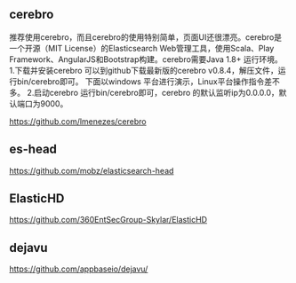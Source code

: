 ## cerebro
推荐使用cerebro，而且cerebro的使用特别简单，页面UI还很漂亮。cerebro是一个开源（MIT License）的Elasticsearch Web管理工具，使用Scala、Play Framework、AngularJS和Bootstrap构建。cerebro需要Java 1.8+ 运行环境。
1.下载并安装cerebro
可以到github下载最新版的cerebro v0.8.4，解压文件，运行bin/cerebro即可。
下面以windows 平台进行演示，Linux平台操作指令差不多。
2.启动cerebro
运行bin/cerebro即可，cerebro 的默认监听ip为0.0.0.0，默认端口为9000。

https://github.com/lmenezes/cerebro

## es-head

https://github.com/mobz/elasticsearch-head

## ElasticHD
https://github.com/360EntSecGroup-Skylar/ElasticHD

## dejavu

https://github.com/appbaseio/dejavu/